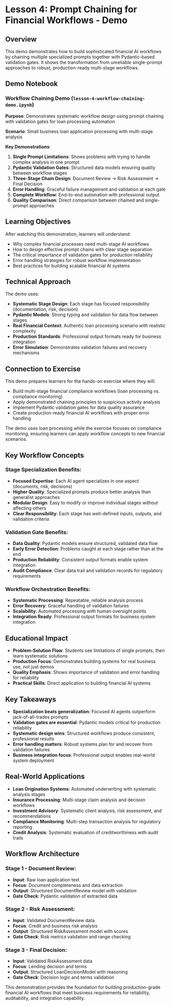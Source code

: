 # Lesson 4: Prompt Chaining for Financial Workflows - Demo

## Overview

This demo demonstrates how to build sophisticated financial AI workflows by chaining multiple specialized prompts together with Pydantic-based validation gates. It shows the transformation from unreliable single-prompt approaches to robust, production-ready multi-stage workflows.

## Demo Notebook

### Workflow Chaining Demo (`lesson-4-workflow-chaining-demo.ipynb`)

**Purpose**: Demonstrates systematic workflow design using prompt chaining with validation gates for loan processing automation

**Scenario**: Small business loan application processing with multi-stage analysis

**Key Demonstrations**:

1. **Single Prompt Limitations**: Shows problems with trying to handle complex analysis in one prompt
2. **Pydantic Validation Gates**: Structured data models ensuring quality between workflow stages
3. **Three-Stage Chain Design**: Document Review → Risk Assessment → Final Decision
4. **Error Handling**: Graceful failure management and validation at each gate
5. **Complete Workflow**: End-to-end automation with professional output
6. **Quality Comparison**: Direct comparison between chained and single-prompt approaches

## Learning Objectives

After watching this demonstration, learners will understand:
- Why complex financial processes need multi-stage AI workflows
- How to design effective prompt chains with clear stage separation
- The critical importance of validation gates for production reliability
- Error handling strategies for robust workflow implementation
- Best practices for building scalable financial AI systems

## Technical Approach

The demo uses:
- **Systematic Stage Design**: Each stage has focused responsibility (documentation, risk, decision)
- **Pydantic Models**: Strong typing and validation for data flow between stages
- **Real Financial Context**: Authentic loan processing scenario with realistic complexity
- **Production Standards**: Professional output formats ready for business integration
- **Error Simulation**: Demonstrates validation failures and recovery mechanisms

## Connection to Exercise

This demo prepares learners for the hands-on exercise where they will:
- Build multi-stage financial compliance workflows (loan processing vs. compliance monitoring)
- Apply demonstrated chaining principles to suspicious activity analysis
- Implement Pydantic validation gates for data quality assurance
- Create production-ready financial AI workflows with proper error handling

The demo uses loan processing while the exercise focuses on compliance monitoring, ensuring learners can apply workflow concepts to new financial scenarios.

## Key Workflow Concepts

### Stage Specialization Benefits:
- **Focused Expertise**: Each AI agent specializes in one aspect (documents, risk, decisions)
- **Higher Quality**: Specialized prompts produce better analysis than generalist approaches
- **Modular Design**: Easy to modify or improve individual stages without affecting others
- **Clear Responsibility**: Each stage has well-defined inputs, outputs, and validation criteria

### Validation Gate Benefits:
- **Data Quality**: Pydantic models ensure structured, validated data flow
- **Early Error Detection**: Problems caught at each stage rather than at the end
- **Production Reliability**: Consistent output formats enable system integration
- **Audit Compliance**: Clear data trail and validation records for regulatory requirements

### Workflow Orchestration Benefits:
- **Systematic Processing**: Repeatable, reliable analysis process
- **Error Recovery**: Graceful handling of validation failures
- **Scalability**: Automated processing with human oversight points
- **Integration Ready**: Professional output formats for business system integration

## Educational Impact

- **Problem-Solution Flow**: Students see limitations of single prompts, then learn systematic solutions
- **Production Focus**: Demonstrates building systems for real business use, not just demos
- **Quality Emphasis**: Shows importance of validation and error handling for reliability
- **Practical Skills**: Direct application to building financial AI systems

## Key Takeaways

- **Specialization beats generalization**: Focused AI agents outperform jack-of-all-trades prompts
- **Validation gates are essential**: Pydantic models critical for production reliability
- **Systematic design wins**: Structured workflows produce consistent, professional results
- **Error handling matters**: Robust systems plan for and recover from validation failures
- **Business integration focus**: Professional output enables real-world system deployment

## Real-World Applications

- **Loan Origination Systems**: Automated underwriting with systematic analysis stages
- **Insurance Processing**: Multi-stage claim analysis and decision workflows
- **Investment Advisory**: Systematic client analysis, risk assessment, and recommendations
- **Compliance Monitoring**: Multi-step transaction analysis for regulatory reporting
- **Credit Analysis**: Systematic evaluation of creditworthiness with audit trails

## Workflow Architecture

### Stage 1 - Document Review:
- **Input**: Raw loan application text
- **Focus**: Document completeness and data extraction
- **Output**: Structured DocumentReview model with validation
- **Gate Check**: Pydantic validation of extracted data

### Stage 2 - Risk Assessment:
- **Input**: Validated DocumentReview data
- **Focus**: Credit and business risk analysis
- **Output**: Structured RiskAssessment model with scores
- **Gate Check**: Risk metrics validation and range checking

### Stage 3 - Final Decision:
- **Input**: Validated RiskAssessment data  
- **Focus**: Lending decision and terms
- **Output**: Structured LoanDecisionModel with reasoning
- **Gate Check**: Decision logic and terms validation

This demonstration provides the foundation for building production-grade financial AI workflows that meet business requirements for reliability, auditability, and integration capability.